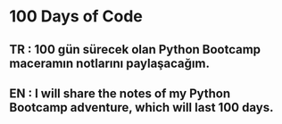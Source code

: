 100 Days of Code 
=====================


TR : 100 gün sürecek olan Python Bootcamp maceramın notlarını paylaşacağım.
-------------
EN : I will share the notes of my Python Bootcamp adventure, which will last 100 days.
-------------
